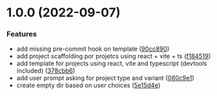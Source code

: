 # 1.0.0 (2022-09-07)


### Features

* add missing pre-commit hook on template ([90cc890](https://github.com/leeorf/boart-hat/commit/90cc890e55ca7a0924db7943c3a111e1837205c2))
* add project scaffolding por projetcs using react + vite + ts ([f184519](https://github.com/leeorf/boart-hat/commit/f184519d841e6d55e7f92eb960c87ea02d5b469e))
* add template for projects using react, vite and typescript (devtools included) ([378cbb6](https://github.com/leeorf/boart-hat/commit/378cbb668fc10623ca9fd700cf62ee501bfde5c7))
* add user prompt asking for project type and variant ([080c9e1](https://github.com/leeorf/boart-hat/commit/080c9e11785044c0c9a0df680f73a99beb3df551))
* create empty dir based on user choices ([5e15d4e](https://github.com/leeorf/boart-hat/commit/5e15d4e71829134a52f0fd9d724b80fb46b89961))
